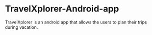 # TravelXplorer-Android-app
TravelXplorer is an android app that allows the users to plan their trips  during vacation.
